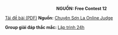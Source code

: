 **<center>NGUỒN: Free Contest 12</center>**

[Tải đề bài (PDF)](/statements/2093/DIFFERENCE.pdf)
**Nguồn:** [Chuyên Sơn La Online Judge](http://csloj.ddns.net/)

**Group giải đáp thắc mắc:** [Lập trình 24h](https://www.facebook.com/groups/1386904321519984)